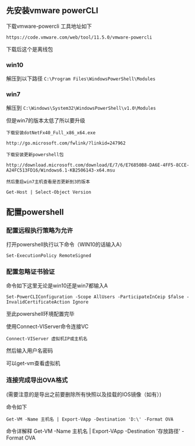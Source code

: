 ## 先安装vmware powerCLI

下载vmware-powercli 工具地址如下
```
https://code.vmware.com/web/tool/11.5.0/vmware-powercli
```
下载后这个是离线包

### win10
解压到以下路径 `C:\Program Files\WindowsPowerShell\Modules`

### win7
解压到 `C:\Windows\System32\WindowsPowerShell\v1.0\Modules`

但是win7的版本太低了所以要升级
```
下载安装dotNetFx40_Full_x86_x64.exe

http://go.microsoft.com/fwlink/?linkid=247962

下载安装更新powershell包

http://download.microsoft.com/download/E/7/6/E76850B8-DA6E-4FF5-8CCE-A24FC513FD16/Windows6.1-KB2506143-x64.msu

然后重启win7主机查看是否更新到3的版本

Get-Host | Select-Object Version
```
## 配置powershell

### 配置远程执行策略为允许

打开powershell执行以下命令（WIN10的话输入A）
```
Set-ExecutionPolicy RemoteSigned
```
### 配置忽略证书验证
命令如下这里无论是win10还是win7都输入A
```
Set-PowerCLIConfiguration -Scope AllUsers -ParticipateInCeip $false -InvalidCertificateAction Ignore
```
至此powershell环境配置完毕

使用Connect-VIServer命令连接VC
```
Connect-VIServer 虚拟机IP或主机名
```
然后输入用户名密码

可以get-vm查看虚拟机

### 连接完成导出OVA格式
(需要注意的是导出之前要删除所有快照以及挂载的IOS镜像（如有）)

命令如下
```
Get-VM -Name 主机名 | Export-VApp -Destination 'D:\' -Format OVA
```
命令详解释  Get-VM -Name 主机名 | Export-VApp -Destination '存放路径' -Format OVA

